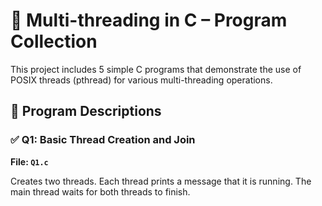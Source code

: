# 🧵 Multi-threading in C – Program Collection
This project includes 5 simple C programs that demonstrate the use of POSIX threads (pthread) for various multi-threading operations.

## 📘 Program Descriptions
### ✅ Q1: Basic Thread Creation and Join
**File: ```Q1.c```**

Creates two threads. Each thread prints a message that it is running. The main thread waits for both threads to finish.
